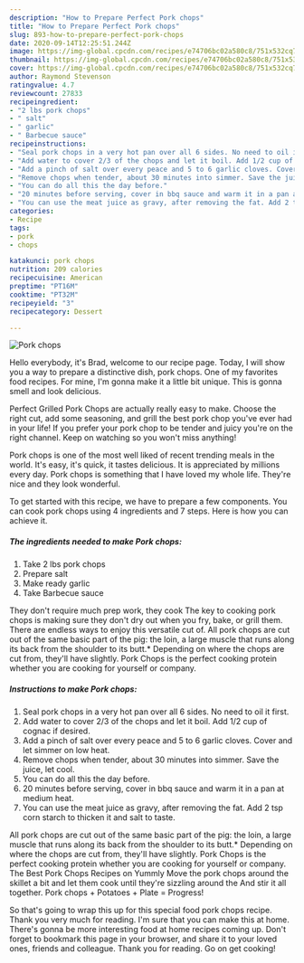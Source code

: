 ```yaml
---
description: "How to Prepare Perfect Pork chops"
title: "How to Prepare Perfect Pork chops"
slug: 893-how-to-prepare-perfect-pork-chops
date: 2020-09-14T12:25:51.244Z
image: https://img-global.cpcdn.com/recipes/e74706bc02a580c8/751x532cq70/pork-chops-recipe-main-photo.jpg
thumbnail: https://img-global.cpcdn.com/recipes/e74706bc02a580c8/751x532cq70/pork-chops-recipe-main-photo.jpg
cover: https://img-global.cpcdn.com/recipes/e74706bc02a580c8/751x532cq70/pork-chops-recipe-main-photo.jpg
author: Raymond Stevenson
ratingvalue: 4.7
reviewcount: 27833
recipeingredient:
- "2 lbs pork chops"
- " salt"
- " garlic"
- " Barbecue sauce"
recipeinstructions:
- "Seal pork chops in a very hot pan over all 6 sides. No need to oil it first."
- "Add water to cover 2/3 of the chops and let it boil. Add 1/2 cup of cognac if desired."
- "Add a pinch of salt over every peace and 5 to 6 garlic cloves. Cover and let simmer on low heat."
- "Remove chops when tender, about 30 minutes into simmer. Save the juice, let cool."
- "You can do all this the day before."
- "20 minutes before serving, cover in bbq sauce and warm it in a pan at medium heat."
- "You can use the meat juice as gravy, after removing the fat. Add 2 tsp corn starch to thicken it and salt to taste."
categories:
- Recipe
tags:
- pork
- chops

katakunci: pork chops 
nutrition: 209 calories
recipecuisine: American
preptime: "PT16M"
cooktime: "PT32M"
recipeyield: "3"
recipecategory: Dessert

---
```



![Pork chops](https://img-global.cpcdn.com/recipes/e74706bc02a580c8/751x532cq70/pork-chops-recipe-main-photo.jpg)

Hello everybody, it's Brad, welcome to our recipe page. Today, I will show you a way to prepare a distinctive dish, pork chops. One of my favorites food recipes. For mine, I'm gonna make it a little bit unique. This is gonna smell and look delicious.

Perfect Grilled Pork Chops are actually really easy to make. Choose the right cut, add some seasoning, and grill the best pork chop you&#39;ve ever had in your life! If you prefer your pork chop to be tender and juicy you&#39;re on the right channel. Keep on watching so you won&#39;t miss anything!

Pork chops is one of the most well liked of recent trending meals in the world. It's easy, it's quick, it tastes delicious. It is appreciated by millions every day. Pork chops is something that I have loved my whole life. They're nice and they look wonderful.


To get started with this recipe, we have to prepare a few components. You can cook pork chops using 4 ingredients and 7 steps. Here is how you can achieve it.

<!--inarticleads1-->

##### The ingredients needed to make Pork chops:

1. Take 2 lbs pork chops
1. Prepare  salt
1. Make ready  garlic
1. Take  Barbecue sauce


They don&#39;t require much prep work, they cook The key to cooking pork chops is making sure they don&#39;t dry out when you fry, bake, or grill them. There are endless ways to enjoy this versatile cut of. All pork chops are cut out of the same basic part of the pig: the loin, a large muscle that runs along its back from the shoulder to its butt.* Depending on where the chops are cut from, they&#39;ll have slightly. Pork Chops is the perfect cooking protein whether you are cooking for yourself or company. 

<!--inarticleads2-->

##### Instructions to make Pork chops:

1. Seal pork chops in a very hot pan over all 6 sides. No need to oil it first.
1. Add water to cover 2/3 of the chops and let it boil. Add 1/2 cup of cognac if desired.
1. Add a pinch of salt over every peace and 5 to 6 garlic cloves. Cover and let simmer on low heat.
1. Remove chops when tender, about 30 minutes into simmer. Save the juice, let cool.
1. You can do all this the day before.
1. 20 minutes before serving, cover in bbq sauce and warm it in a pan at medium heat.
1. You can use the meat juice as gravy, after removing the fat. Add 2 tsp corn starch to thicken it and salt to taste.


All pork chops are cut out of the same basic part of the pig: the loin, a large muscle that runs along its back from the shoulder to its butt.* Depending on where the chops are cut from, they&#39;ll have slightly. Pork Chops is the perfect cooking protein whether you are cooking for yourself or company. The Best Pork Chops Recipes on Yummly Move the pork chops around the skillet a bit and let them cook until they&#39;re sizzling around the And stir it all together. Pork chops + Potatoes + Plate = Progress! 

So that's going to wrap this up for this special food pork chops recipe. Thank you very much for reading. I'm sure that you can make this at home. There's gonna be more interesting food at home recipes coming up. Don't forget to bookmark this page in your browser, and share it to your loved ones, friends and colleague. Thank you for reading. Go on get cooking!
